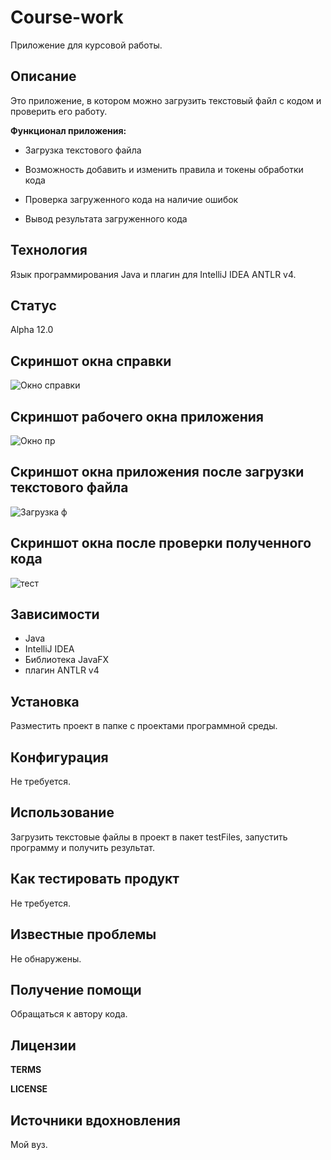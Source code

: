 # Course-work

Приложение для курсовой работы.

**Описание**
---
Это приложение, в котором можно загрузить текстовый файл с кодом и проверить его работу.

**Функционал приложения:**

- Загрузка текстового файла

- Возможность добавить и изменить правила и токены обработки кода

- Проверка загруженного кода на наличие ошибок

- Вывод результата загруженного кода

**Технология**
---
Язык программирования Java и плагин для IntelliJ IDEA ANTLR v4.

**Статус**
---
Alpha 12.0

Скриншот окна справки
---
![Окно справки](https://user-images.githubusercontent.com/85519603/138089085-260ab6cd-3a91-4994-bdb7-fc51b5e074a8.PNG)


Скриншот рабочего окна приложения
---
![Окно пр](https://user-images.githubusercontent.com/85519603/138089155-465e079d-9518-4c0a-ae57-19e26623a1de.PNG)


Скриншот окна приложения после загрузки текстового файла
---
![Загрузка ф](https://user-images.githubusercontent.com/85519603/138089200-59a3392a-76f3-4bb2-bd11-b5c1e9b6a7d5.PNG)


Скриншот окна после проверки полученного кода
---
![тест](https://user-images.githubusercontent.com/85519603/138089254-93dafb51-ca6d-41c5-958c-43bcdf7a76e0.PNG)


**Зависимости**
---
- Java
- IntelliJ IDEA
- Библиотека JavaFX
- плагин ANTLR v4

**Установка**
---
Разместить проект в папке с проектами программной среды.

**Конфигурация**
---
Не требуется.

**Использование**
---
Загрузить текстовые файлы в проект в пакет testFiles, запустить программу и получить результат.

**Как тестировать продукт**
---
Не требуется.

**Известные проблемы**
---
Не обнаружены.

**Получение помощи**
---
Обращаться к автору кода.

**Лицензии**
---
**TERMS**

**LICENSE**

**Источники вдохновления**
---
Мой вуз.
